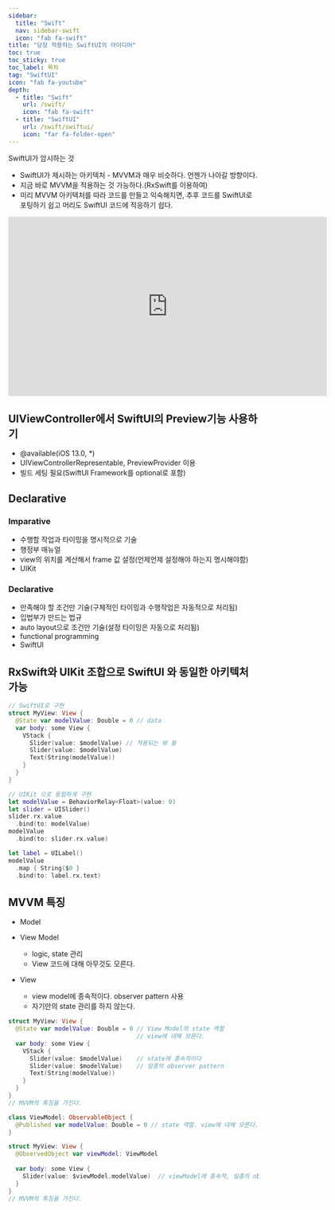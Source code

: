 ```yaml
---
sidebar:
  title: "Swift"
  nav: sidebar-swift
  icon: "fab fa-swift"
title: "당장 적용하는 SwiftUI의 아이디어"
toc: true
toc_sticky: true
toc_label: 목차
tag: "SwiftUI"
icon: "fab fa-youtube"
depth:
  - title: "Swift"
    url: /swift/
    icon: "fab fa-swift"
  - title: "SwiftUI"
    url: /swift/swiftui/
    icon: "far fa-folder-open"
---
```

SwiftUI가 암시하는 것
- SwiftUI가 제시하는 아키텍처 - MVVM과 매우 비슷하다.
  언젠가 나아갈 방향이다.
- 지금 바로 MVVM을 적용하는 것 가능하다.(RxSwift를 이용하여)
- 미리 MVVM 아키텍처를 따라 코드를 만들고 익숙해지면, 추후 코드를 SwiftUI로 포팅하기 쉽고 머리도 SwiftUI 코드에 적응하기 쉽다.

<iframe width="640" height="360" src="https://www.youtube-nocookie.com/embed/7fanl8FrAbY" frameborder="0" allowfullscreen></iframe>

## UIViewController에서 SwiftUI의 Preview기능 사용하기
- @available(iOS 13.0, *)
- UIViewControllerRepresentable, PreviewProvider 이용
- 빌드 세팅 필요(SwiftUI Framework를 optional로 포함)

## Declarative 
### Imparative
- 수행할 작업과 타이밍을 명시적으로 기술
- 행정부 매뉴얼
- view의 위치를 계산해서 frame 값 설정(언제언제 설정해야 하는지 명시해야함)
- UIKit

### Declarative
- 만족해야 할 조건만 기술(구체적인 타이밍과 수행작업은 자동적으로 처리됨)
- 입법부가 만드는 법규
- auto layout으로 조건만 기술(설정 타이밍은 자동으로 처리됨)
- functional programming
- SwiftUI

## RxSwift와 UIKit 조합으로 SwiftUI 와 동일한 아키텍처 가능
```swift
// SwiftUI로 구현
struct MyView: View {
  @State var modelValue: Double = 0 // data
  var body: some View {
    VStack {
      Slider(value: $modelValue) // 적용되는 뷰 들
      Slider(value: $modelValue)
      Text(String(modelValue))
    }
  }
}
```

```swift
// UIKit 으로 동일하게 구현
let modelValue = BehaviorRelay<Float>(value: 0)
let slider = UISlider()
slider.rx.value
  .bind(to: modelValue)
modelValue
  .bind(to: slider.rx.value)

let label = UILabel()
modelValue
  .map { String($0 }
  .bind(to: label.rx.text)
```

## MVVM 특징
- Model
- View Model
  * logic, state 관리
  * View 코드에 대해 아무것도 모른다.
  
- View
  * view model에 종속적이다. observer pattern 사용
  * 자기만의 state 관리를 하지 않는다.
  
```swift
struct MyView: View {
  @State var modelValue: Double = 0 // View Model의 state 역할
                                    // view에 대해 모른다.
  var body: some View {             
    VStack {
      Slider(value: $modelValue)    // state에 종속적이다
      Slider(value: $modelValue)    // 일종의 observer pattern
      Text(String(modelValue))
    }
  }
}
// MVVM의 특징을 가진다.
```
```swift
class ViewModel: ObservableObject {
  @Published var modelValue: Double = 0 // state 역할. view에 대해 모른다.
}

struct MyView: View {
  @ObservedObject var viewModel: ViewModel
  
  var body: some View {
    Slider(value: $viewModel.modelValue)  // viewModel에 종속적, 일종의 observer pattern
  }
}
// MVVM의 특징을 가진다.
```
